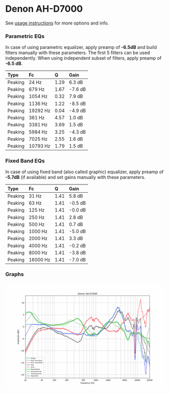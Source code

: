 # Denon AH-D7000
See [usage instructions](https://github.com/jaakkopasanen/AutoEq#usage) for more options and info.

### Parametric EQs
In case of using parametric equalizer, apply preamp of **-6.5dB** and build filters manually
with these parameters. The first 5 filters can be used independently.
When using independent subset of filters, apply preamp of **-6.5 dB**.

| Type    | Fc       |    Q | Gain    |
|:--------|:---------|:-----|:--------|
| Peaking | 24 Hz    | 1.29 | 6.3 dB  |
| Peaking | 679 Hz   | 1.67 | -7.6 dB |
| Peaking | 1054 Hz  | 0.32 | 7.9 dB  |
| Peaking | 1136 Hz  | 1.22 | -8.5 dB |
| Peaking | 19292 Hz | 0.04 | -4.9 dB |
| Peaking | 361 Hz   | 4.57 | 1.0 dB  |
| Peaking | 3381 Hz  | 3.69 | 1.5 dB  |
| Peaking | 5984 Hz  | 3.25 | -4.3 dB |
| Peaking | 7025 Hz  | 2.55 | 1.6 dB  |
| Peaking | 10793 Hz | 1.79 | 1.5 dB  |

### Fixed Band EQs
In case of using fixed band (also called graphic) equalizer, apply preamp of **-5.7dB**
(if available) and set gains manually with these parameters.

| Type    | Fc       |    Q | Gain    |
|:--------|:---------|:-----|:--------|
| Peaking | 31 Hz    | 1.41 | 5.8 dB  |
| Peaking | 63 Hz    | 1.41 | -0.5 dB |
| Peaking | 125 Hz   | 1.41 | -0.0 dB |
| Peaking | 250 Hz   | 1.41 | 2.8 dB  |
| Peaking | 500 Hz   | 1.41 | 0.7 dB  |
| Peaking | 1000 Hz  | 1.41 | -5.0 dB |
| Peaking | 2000 Hz  | 1.41 | 3.3 dB  |
| Peaking | 4000 Hz  | 1.41 | -0.2 dB |
| Peaking | 8000 Hz  | 1.41 | -3.8 dB |
| Peaking | 16000 Hz | 1.41 | -7.0 dB |

### Graphs
![](./Denon%20AH-D7000.png)